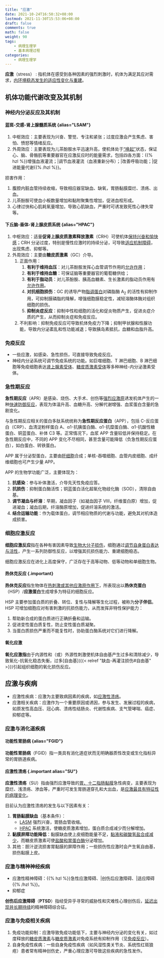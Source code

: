 ```yaml
---
title: "应激"
date: 2021-10-24T16:50:32+08:00
lastmod: 2021-11-30T15:53:06+08:00
draft: false
comments: true
math: false
weight: 90
tags:
    - 病理生理学
    - 基本病理过程
categories:
    - 病理生理学
---
```


**应激**（stress）
: 指机体在感受到各种因素的强烈刺激时，机体为满足其应对需求，<ins>内环境稳态发生的适应性变化与重建</ins>。

<!--more-->

## 机体功能代谢改变及其机制

### 神经内分泌反应及其机制

#### 蓝斑-交感-肾上腺髓质系统 {alias="LSAM"}

1. 中枢效应：主要表现为兴奋、警觉、专注和紧张；过度应激会产生焦虑、害怕、愤怒等情绪反应。
2. 外周效应：主要表现为儿茶酚胺水平迅速升高，使机体处于<ins>“唤起”</ins>状态，保证心、脑、骨骼肌等重要器官在应激反应时的能量需求，包括四各方面：{{% hzl %}}增强血液灌流；|调节血液灌流（血液重新分布）；|改善呼吸功能；|促进能量代谢{{% /hzl %}}。

损害作用：
1. 腹腔内脏血管持续收缩，导致相应器官缺血、缺氧，胃肠黏膜糜烂、溃疡、出血。
2. 儿茶酚胺可使血小板数量增加和黏附聚集性增加，促进血栓形成。
3. 心律过快和心肌耗氧量增加，导致心肌缺血，严重时可诱发致死性心律失常等。

#### 下丘脑-垂体-肾上腺皮质系统 {alias="HPAC"}

1. 中枢效应：适量**促肾上腺皮质激素释放激素**（CRH）可使机体<ins>保持兴奋和愉快感</ins>；CRH 分泌过度，特别是慢性应激时的持续分泌，可导致<ins>适应机制障碍</ins>，出现焦虑、抑郁等。
2. 外周效应：主要由**糖皮质激素**（GC）介导。
    1. 正面作用：
        1. **有利于维持血压**：对儿茶酚胺发挥心血管调节作用的<ins>允许作用</ins>；
        2. **有利于维持血糖**：可保证脑等重要器官的葡萄糖供给；
        3. **有利于脂动员**：对儿茶酚胺、胰高血糖素、生长激素的脂动员作用有<ins>允许作用</ins>。
        4. **对抗细胞损伤**：GC 的诱导产物<ins>脂调蛋白</ins>对磷脂酶 A<sub>2</sub> 的活性有抑制作用，可抑制膜磷脂的降解，增强细胞膜稳定性，减轻溶酶体酶对组织细胞的损伤。
        5. **抑制炎症反应**：抑制中性粒细胞的活化和促炎物质产生，促进炎症介质的产生，从而抑制炎症和免疫反应。
    2. 不利影响：抑制免疫反应可导致机体免疫力下降；抑制甲状腺和性腺功能，导致内分泌紊乱和性功能减退；导致胰岛素抵抗，血糖和血脂升高。

### 免疫反应

- 一些应激，如感染、急性损伤，可直接导致免疫反应。
- 神经内分泌系统可调节免疫系统的功能。如巨噬细胞、T 淋巴细胞、B 淋巴细胞等免疫细胞表达<ins>肾上腺素受体</ins>、<ins>糖皮质激素受体</ins>等多种神经-内分泌激素受体。

### 急性期反应

**急性期反应**（APR）是感染、烧伤、大手术、创伤等<ins>强烈应激原</ins>诱发机体产生的一种<ins>快速防御反应</ins>，表现为体温升高、血糖升高、分解代谢增强、血浆蛋白含量的急剧变化。

与急性期反应相关的蛋白多肽系统统称为**急性期反应蛋白**（APP），包括 C-反应蛋白（CRP）、血清淀粉样蛋白 A、α1-抗胰蛋白酶、α1-抗糜蛋白酶、α1-抗酸性糖蛋白、铜蓝蛋白、补体 C3 等。正常情况下，血浆 APP 含量较低并保持稳定。在急性期反应中，不同的 APP 变化不尽相同，甚至含量可能降低（负急性期反应蛋白），如白蛋白、转铁蛋白。

APP 属于分泌型蛋白，主要由<ins>肝细胞</ins>合成；单核-吞噬细胞、血管内皮细胞、成纤维细胞也可产生少量 APP。

APP 的生物学功能广泛，主要体现为：

1. **抗感染**：参与补体激活，介导先天性免疫应答。
2. **抗损伤**：抑制蛋白酶活性；铜蓝蛋白活化超氧化物歧化酶（SOD），清除自由基。
3. **调节凝血与纤溶**：早期，凝血因子（如凝血因子 Ⅷ，纤维蛋白原）增加，促进凝血；凝血后期，纤溶酶原增加，促进纤溶系统的激活。
4. **结合运输功能**：作为载体蛋白，调节相应物质的代谢与功能，避免其对机体造成损害。

### 细胞应激反应

**细胞应激反应**指在各种有害因素导致<ins>生物大分子损伤</ins>，细胞通过<ins>调节自身蛋白表达与活性</ins>，产生一系列防御性反应，以增强其抗损伤能力、重建细胞稳态。

细胞应激反应在进化上高度保守，广泛存在于高等动物、低等动物和单细胞生物。

#### 热休克反应 {.important}

**热休克反应**指生物体在<ins>热刺激或其他应激原作用下</ins>，所表现出以**热休克蛋白**（HSP）/**应激蛋白**生成增多为特征的细胞反应。

HSP 主要参加蛋白质的折叠、转位、复性与降解等生化过程，被称为**分子伴侣**。HSP 可增加细胞应对有害刺激的抗损伤能力，从而发挥非特性保护能力：

1. 帮助新合成的蛋白质进行正确折叠和运输。
2. 促进变性蛋白质复性，防止变性蛋白质凝聚。
3. 当蛋白质损伤严重而不能复性时，协助蛋白酶系统对它们进行降解。

#### 氧化应激

**氧化应激指**由于内源性和（或）外源性刺激使机体自由基产生过多和清除减少，导致氧化-抗氧化稳态失衡，过多[自由基]({{< relref "缺血-再灌注损伤#自由基" >}})引起组织细胞的氧化损伤反应。

## 应激与疾病

- 应激性疾病：应激为主要致病因素的疾病，如[应激性溃疡](#应激性溃疡)。
- 应激相关疾病：应激作为一个重要原因或诱因，参与发生、发展过程的疾病，如原发性高血压、冠心病、溃疡性结肠炎、代谢性疾病、支气管哮喘、癌症、抑郁症等。

### 应激与消化道疾病

#### 功能性胃肠病 {alias="FGID"}

**功能性胃肠病**（FGID）指一类具有消化道症状而无明确器质性改变或生化指标异常的胃肠道疾病。

#### 应激性溃疡 {.important alias="SU"}

**应激性溃疡**（SU）指由强烈应激导致的<ins>胃、十二指肠黏膜</ins>急性病变，主要表现为糜烂、浅溃疡、渗血等，严重时可发生胃肠道穿孔和大出血，是<ins>应激最具有特征性的病理变化</ins>。

目前认为应激性溃疡的发生与以下因素有关：

1. **胃肠黏膜缺血**（基本条件）：
    - [LASM](#蓝斑-交感-肾上腺髓质系统) 强烈兴奋，胃肠血管收缩。
    - [HPAC](#下丘脑-垂体-肾上腺皮质系统) 系统激活，使糖皮质激素增加，蛋白质合成减少而分解增加。
2. **黏膜屏障功能降低**：黏膜缺血使上皮细胞能量不足，<ins>黏液和碳酸氢盐合成减少</ins>，而糖皮质激素可使<ins>盐酸和胃蛋白酶</ins>分泌增加。
3. 其他：胆汁逆流损害胃黏膜的屏障作用；一些损伤性应激时会产生氧自由基，损伤黏膜上皮。

### 应激与精神神经疾病

- 应激性精神障碍：{{% hzl %}}急性应激障碍、|创伤后应激障碍、|适应障碍{{% /hzl %}}。
- 抑郁症

**创伤后应激障碍**（**PTSD**）指经受异乎寻常的威胁性和灾难性心理创伤后，<ins>延迟出现并长期持续</ins>的精神障碍综合征。

### 应激与免疫相关疾病

1. 免疫功能抑制：应激导致免疫功能低下，主要与神经内分泌的变化有关，如过度释放的<ins>糖皮质激素</ins>与<ins>糖皮质激素</ins>对免疫系统有抑制作用（见[免疫反应](#免疫反应)）。
2. 自身免疫性疾病：一些自身免疫性疾病（如风湿性类关节炎、系统性红斑狼疮）患者常有精神创伤史，严重心理应激可导致这些疾病的急性发作。
